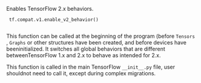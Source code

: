 Enables TensorFlow 2.x behaviors.

```
 tf.compat.v1.enable_v2_behavior()
 
```

This function can be called at the beginning of the program (before  `Tensors` , `Graphs`  or other structures have been created, and before devices have beeninitialized. It switches all global behaviors that are different betweenTensorFlow 1.x and 2.x to behave as intended for 2.x.

This function is called in the main TensorFlow  `__init__.py`  file, user shouldnot need to call it, except during complex migrations.

